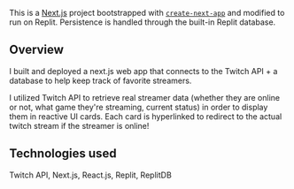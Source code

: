 This is a [Next.js](https://nextjs.org/) project bootstrapped with [`create-next-app`](https://github.com/vercel/next.js/tree/canary/packages/create-next-app) and modified to run on Replit. Persistence is handled through the built-in Replit database.

## Overview
I built and deployed a next.js web app that connects to the Twitch API + a database to help keep track of favorite streamers. 

I utilized Twitch API to retrieve real streamer data (whether they are online or not, what game they're streaming, current status) in order to display them in reactive UI cards. Each card is hyperlinked to redirect to the actual twitch stream if the streamer is online!


## Technologies used
Twitch API, Next.js, React.js, Replit, ReplitDB

